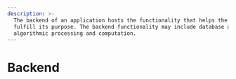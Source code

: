 ```yaml
---
description: >-
  The backend of an application hosts the functionality that helps the system
  fulfill its purpose. The backend functionality may include database access,
  algorithmic processing and computation.
---
```


# Backend

